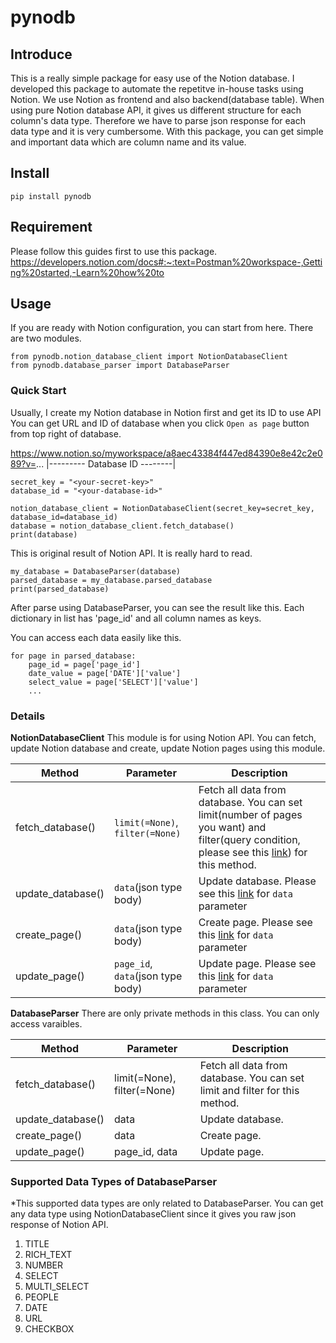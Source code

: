 # pynodb

## Introduce
This is a really simple package for easy use of the Notion database.
I developed this package to automate the repetitve in-house tasks using Notion.
We use Notion as frontend and also backend(database table).
When using pure Notion database API, it gives us different structure for each column's data type.
Therefore we have to parse json response for each data type and it is very cumbersome.
With this package, you can get simple and important data which are column name and its value.

## Install
```
pip install pynodb
```

## Requirement
Please follow this guides first to use this package.
https://developers.notion.com/docs#:~:text=Postman%20workspace-,Getting%20started,-Learn%20how%20to

## Usage
If you are ready with Notion configuration, you can start from here.
There are two modules. 

```
from pynodb.notion_database_client import NotionDatabaseClient
from pynodb.database_parser import DatabaseParser
```

### Quick Start
Usually, I create my Notion database in Notion first and get its ID to use API
You can get URL and ID of database when you click `Open as page` button from top right of database.

https://www.notion.so/myworkspace/a8aec43384f447ed84390e8e42c2e089?v=...
                                  |--------- Database ID --------|

```
secret_key = "<your-secret-key>"
database_id = "<your-database-id>"

notion_database_client = NotionDatabaseClient(secret_key=secret_key, database_id=database_id)
database = notion_database_client.fetch_database()
print(database)

```

This is original result of Notion API. It is really hard to read.

```
my_database = DatabaseParser(database)
parsed_database = my_database.parsed_database
print(parsed_database)
```
After parse using DatabaseParser, you can see the result like this. 
Each dictionary in list has 'page_id' and all column names as keys.

You can access each data easily like this.
```
for page in parsed_database:
    page_id = page['page_id']
    date_value = page['DATE']['value']
    select_value = page['SELECT']['value']
    ...
```

### Details

**NotionDatabaseClient**
This module is for using Notion API. You can fetch, update Notion database and create, update Notion pages using this module.

| Method            | Parameter                   | Description                                                                 |
|-------------------|-----------------------------|-----------------------------------------------------------------------------|
| fetch_database()  | `limit(=None)`, `filter(=None)` | Fetch all data from database. You can set limit(number of pages you want) and filter(query condition, please see this [link](https://developers.notion.com/reference/post-database-query)) for this method. |
| update_database() | `data`(json type body)| Update database. Please see this [link](https://developers.notion.com/reference/update-a-database) for `data` parameter|
| create_page()     | `data`(json type body)| Create page. Please see this [link](https://developers.notion.com/reference/post-page) for `data` parameter|
| update_page()     | `page_id`, `data`(json type body)| Update page. Please see this [link](https://developers.notion.com/reference/patch-page) for `data` parameter|

**DatabaseParser**
There are only private methods in this class. You can only access varaibles.

| Method            | Parameter                   | Description                                                                 |
|-------------------|-----------------------------|-----------------------------------------------------------------------------|
| fetch_database()  | limit(=None), filter(=None) | Fetch all data from database. You can set limit and filter for this method. |
| update_database() | data                        | Update database.                                                            |
| create_page()     | data                        | Create page.                                                                |
| update_page()     | page_id, data               | Update page.                                                                |


### Supported Data Types of DatabaseParser
*This supported data types are only related to DatabaseParser.
You can get any data type using NotionDatabaseClient since it gives you raw json response of Notion API.

1. TITLE
2. RICH_TEXT
3. NUMBER
4. SELECT
5. MULTI_SELECT
6. PEOPLE
7. DATE
8. URL
9. CHECKBOX


